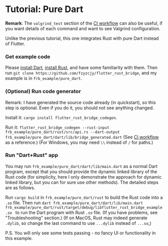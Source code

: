 # Tutorial: Pure Dart

**Remark**: The `valgrind_test` section of the [CI workflow](https://github.com/fzyzcjy/flutter_rust_bridge/blob/master/.github/workflows/test.yaml) can also be useful, if you want details of each command and want to see Valgrind configuration.

Unlike the previous tutorial, this one integrates Rust with pure Dart instead of Flutter.

### Get example code

Please [install Dart](https://dart.dev/get-dart), [install Rust](https://www.rust-lang.org/learn/get-started), and have some familiarity with them. Then run `git clone https://github.com/fzyzcjy/flutter_rust_bridge`, and my example is in `frb_example/pure_dart`.

### (Optional) Run code generator

Remark: I have generated the source code already (in quickstart), so this step is optional. Even if you do it, you should not see anything changed.

Install it: `cargo install flutter_rust_bridge_codegen`.

Run it: `flutter_rust_bridge_codegen --rust-input frb_example/pure_dart/rust/src/api.rs --dart-output frb_example/pure_dart/dart/lib/bridge_generated.dart` (See [CI workflow](https://github.com/fzyzcjy/flutter_rust_bridge/blob/master/.github/workflows/codegen.yml) as a reference.) (For Windows, you may need `\\` instead of `/` for paths.)

### Run "Dart+Rust" app

You may run `frb_example/pure_dart/dart/lib/main.dart` as a normal Dart program, except that you should provide the dynamic linked library of the Rust code (for simplicity, here I only demonstrate the approach for dynamic linked library, but you can for sure use other methods). The detailed steps are as follows.

Run `cargo build` in `frb_example/pure_dart/rust` to build the Rust code into a `.so` file. Then run `dart frb_example/pure_dart/dart/lib/main.dart frb_example/pure_dart/rust/target/debug/libflutter_rust_bridge_example.so ` to run the Dart program with Rust `.so` file. (If you have problems, see "Troubleshooting" section.)  (If on MacOS, Rust may indeed generate `.dylib`, so change the last command to use `...dylib` instead of `...so`,)

P.S. You will only see some tests passing - no fancy UI or functionality in this example.
